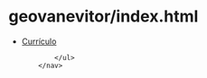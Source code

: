 # geovanevitor/index.html

<nav>
            <ul>
                <li><a href="https://github.com/geovanevitor/geovanevitor/blob/main/index.html">Currículo</a></li>
                
            </ul>
        </nav>

